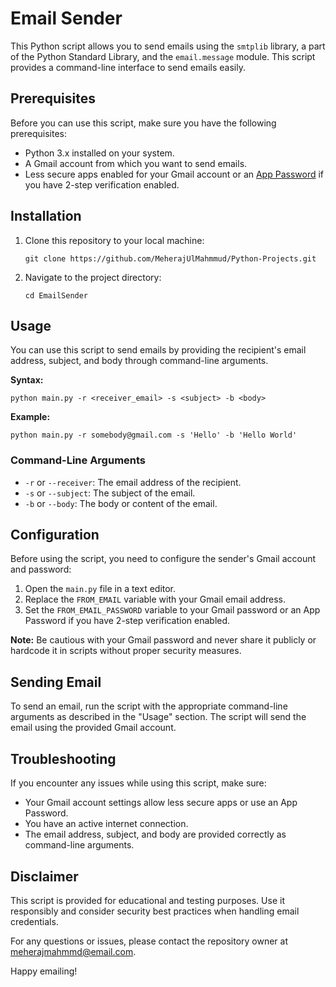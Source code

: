 # Email Sender

This Python script allows you to send emails using the `smtplib` library, a part of the Python Standard Library, and the `email.message` module. This script provides a command-line interface to send emails easily.

## Prerequisites

Before you can use this script, make sure you have the following prerequisites:

-   Python 3.x installed on your system.
-   A Gmail account from which you want to send emails.
-   Less secure apps enabled for your Gmail account or an [App Password](https://support.google.com/accounts/answer/185833?hl=en) if you have 2-step verification enabled.

## Installation

1. Clone this repository to your local machine:

    ```
    git clone https://github.com/MeherajUlMahmmud/Python-Projects.git
    ```

2. Navigate to the project directory:

    ```
    cd EmailSender
    ```

## Usage

You can use this script to send emails by providing the recipient's email address, subject, and body through command-line arguments.

**Syntax:**

```
python main.py -r <receiver_email> -s <subject> -b <body>
```

**Example:**

```
python main.py -r somebody@gmail.com -s 'Hello' -b 'Hello World'
```

### Command-Line Arguments

-   `-r` or `--receiver`: The email address of the recipient.
-   `-s` or `--subject`: The subject of the email.
-   `-b` or `--body`: The body or content of the email.

## Configuration

Before using the script, you need to configure the sender's Gmail account and password:

1. Open the `main.py` file in a text editor.
2. Replace the `FROM_EMAIL` variable with your Gmail email address.
3. Set the `FROM_EMAIL_PASSWORD` variable to your Gmail password or an App Password if you have 2-step verification enabled.

**Note:** Be cautious with your Gmail password and never share it publicly or hardcode it in scripts without proper security measures.

## Sending Email

To send an email, run the script with the appropriate command-line arguments as described in the "Usage" section. The script will send the email using the provided Gmail account.

## Troubleshooting

If you encounter any issues while using this script, make sure:

-   Your Gmail account settings allow less secure apps or use an App Password.
-   You have an active internet connection.
-   The email address, subject, and body are provided correctly as command-line arguments.

## Disclaimer

This script is provided for educational and testing purposes. Use it responsibly and consider security best practices when handling email credentials.

For any questions or issues, please contact the repository owner at meherajmahmmd@email.com.

Happy emailing!
